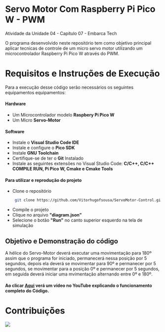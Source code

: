 # Servo Motor Com Raspberry Pi Pico W - PWM
Atividade da Unidade 04 - Capítulo 07 - Embarca Tech
 
O programa desenvolvido neste repositório tem como objetivo principal aplicar tecnicas de controle de um micro servo motor utilizando um microcontrolador Raspberry Pi Pico W através do PWM.

# Requisitos e Instruções de Execução
 Para a execução desse código serão necessários os seguintes equipamentos equipamentos:

#### Hardware
* Um Microcontrolador modelo __Raspbery Pi Pico W__
* Um Micro __Servo-Motor__

#### Software
* Instale o __Visual Studio Code IDE__
* Instale e configure o __Pico SDK__
* Instale __GNU Toolchain__
* Certifique-se de ter o __Git__ Instalado
* Instale as seguintes extensões no Visual Studio Code: __C/C++, C/C++ COMPILE RUN, Pi Pico W, Cmake e Cmake Tools__

#### Para utilizar e reprodução do projeto
* Clone o repositório
  ```bash
   git clone https://github.com/Vitorhugofsousa/ServoMotor-Control.git

* Compile o projeto
* Clique no arquivo __"diagram.json"__
* Selecione o botão __"Run"__ no canto superior esquerdo na tela de simulação


## Objetivo e Demonstração do código
A hélice do Servo-Motor deverá executar uma movimentação para 180º assim que o programa for iniciado, permanecerá nessa posição por 5 segundos,
depois ela deverá se movimentar para 90º e permanecer por 5 segundos, se movimentar para a posição 0º e permanecer por 5 segundos,
em seguida deverá iniciar uma mvimentação alternando entre 0º e 180º.

#### Ao clicar __[Aqui]()__ verá um vídeo no __YouTube__ explicando o funcionamento completo do Código.

# Contribuições

<img src="pwm_banner.png">